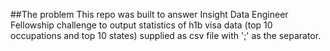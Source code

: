 ##The problem
This repo was built to answer Insight Data Engineer Fellowship challenge to output statistics of h1b visa data (top 10 occupations and top 10 states) supplied as csv file with ';' as the separator.
